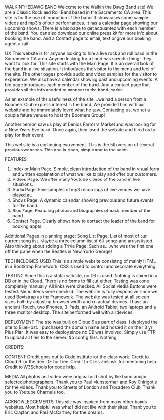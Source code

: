 WALKINTHEDAWG BAND
Welcome to the Walkin the Dawg Band site!
We are a Classic Rock and Roll Band based in the Sacramento CA area.
This site is for the use of promotion of the band.
It showcases some sample videos and mp3's of our performances.
It has a calendar page showing our upcoming shows.
There is a bio page to get acquanted with each member of the band.
You can also download our online press kit for more info about booking the band.
And a Contact page to email, text or give our booking agent a call.

UX
This website is for anyone looking to hire a live rock and roll band in the Sacramento CA area.
Anyone looking for a band has specific things they want to look for.
This site starts with the Main Page.
It is an overall look of the band in a live situation.
It introduces the visitor to the menu and feel of the site.
The other pages provide audio and video samples for the visitor to experience.
We also have a calendar showing past and upcoming events.
A bio page introduces each member of the band.
And a contact page that provides all the info needed to connect to the band leader.

As an example of the usefullness of the site....we had a person from a Boomers Club 
express interest in the band.  We provided him with our website and he immediately loved what he saw.
Contacting us, we set a couple future venues to host the Boomers Group!

Another person saw us play at Denios Farmers Market and was looking for a New Years Eve band.
Once again, they loved the website and hired us to play for their event.

This website is a continuing evolvement.  This is the 5th version of several previous websites.
This one is clean, simple and to the point.

FEATURES
1) Index or Main Page.  Simple, clean introduction of the band in visual form and written
explanation of what we like to play and offer our customers.
2) Videos Page.  We offer many Youtube videos of the band in live situations.
3) Audio Page.  Five samples of mp3 recordings of live venues we have played at.
4) Shows Page.  A dynamic calendar showing previous and future events for the band.
5) Bios Page. Featuring photos and biographies of each member of the band.
6) Contact Page. Clearly shows how to contact the leader of the band for booking appts.

Additional Pages in planning stage:   Song List Page.  List of most of our current song list.
Maybe a three column list of 60 songs and artists listed.
Also thinking about adding a Trivia Page.  Such as....who was the first one off the plane when the Beatles in New York?   George!

TECHNOLOGIES USED
This is a simple website consisting of mainly HTML in a BootStrap Framework.
CSS is used to control and decorate everything.

TESTING
Since this is a static website, no DB is used.  Nothing is stored in a DB or in the Cloud.
There is no forms to fill out either.  Testing was done completely manually.
All links were checked.  All Social Media Buttons were tested.  Menu items were checked.
The website is fully responsive since we used Bootstrap as the Framework.
The website was tested at all screen sizes both by adjusting browser width and on actual devices.
I have an ancient iTouch, two iPhones, 3 iPads, an Android Tablet, two laptops and a three monitor desktop.
The site performed well with all devices.

DEPLOYMENT
The site was built on Cloud 9 as part of class.
I deployed the site to BlueHost.
I purchased the domain name and hosted it on their 3 yr Plus Plan.
It was easy to deploy since no DB was involved.  Simply use FTP to upload all files
to the server.  No config files.  Nothing.

CREDITS:

CONTENT
Credit goes out to CodeInstitute for the class work.
Credit to Cloud 9 for the dev IDE for free.
Credit to Chris Zielinski for mentoring help.
Credit to W3Schools for code help.

MEDIA
All photos and video were original and shot by the band and/or selected photographers.
Thank you to Paul Munsterman and Roy Chirigotis for the videos.
Thank you to Streets of London and Trocadero Club.
Thank you to Youtube Channels too.

ACKNOWLEDGEMENTS
This site was inspired from many other bands websites.
Most helpful was what I did not like with their sites!
Thank you to Eric Clapton and Paul McCartney for the dreams.



